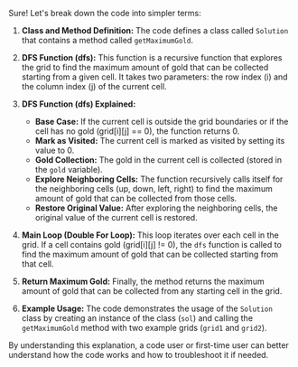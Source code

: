 Sure! Let's break down the code into simpler terms:

1. **Class and Method Definition:** The code defines a class called `Solution` that contains a method called `getMaximumGold`.

2. **DFS Function (dfs):** This function is a recursive function that explores the grid to find the maximum amount of gold that can be collected starting from a given cell. It takes two parameters: the row index (i) and the column index (j) of the current cell.

3. **DFS Function (dfs) Explained:**
   - **Base Case:** If the current cell is outside the grid boundaries or if the cell has no gold (grid[i][j] == 0), the function returns 0.
   - **Mark as Visited:** The current cell is marked as visited by setting its value to 0.
   - **Gold Collection:** The gold in the current cell is collected (stored in the `gold` variable).
   - **Explore Neighboring Cells:** The function recursively calls itself for the neighboring cells (up, down, left, right) to find the maximum amount of gold that can be collected from those cells.
   - **Restore Original Value:** After exploring the neighboring cells, the original value of the current cell is restored.

4. **Main Loop (Double For Loop):** This loop iterates over each cell in the grid. If a cell contains gold (grid[i][j] != 0), the `dfs` function is called to find the maximum amount of gold that can be collected starting from that cell.

5. **Return Maximum Gold:** Finally, the method returns the maximum amount of gold that can be collected from any starting cell in the grid.

6. **Example Usage:** The code demonstrates the usage of the `Solution` class by creating an instance of the class (`sol`) and calling the `getMaximumGold` method with two example grids (`grid1` and `grid2`).

By understanding this explanation, a code user or first-time user can better understand how the code works and how to troubleshoot it if needed.
